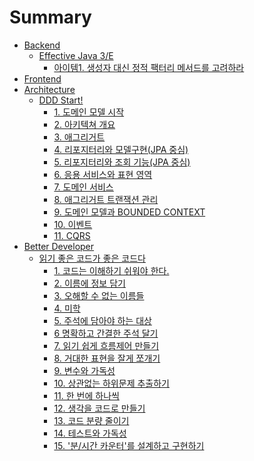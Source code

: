 # Summary

* [Backend](content/backend/index.md) 
    * [Effective Java 3/E](content/backend/effective-java-3e/index.md)
        * [아이템1. 생성자 대신 정적 팩터리 메서드를 고려하라](content/backend/effective-java-3e/item1.md)
* [Frontend](content/frontend/index.md)
* [Architecture](content/architecture/index.md)
    * [DDD Start!](content/architecture/ddd-start!/index.md)
        * [1. 도메인 모델 시작](content/architecture/ddd-start!/1.md)
        * [2. 아키텍쳐 개요](content/architecture/ddd-start!/2.md)
        * [3. 애그리거트](content/architecture/ddd-start!/3.md)
        * [4. 리포지터리와 모델구현(JPA 중심)](content/architecture/ddd-start!/4.md)
        * [5. 리포지터리와 조회 기능(JPA 중심)]()
        * [6. 응용 서비스와 표현 영역]()
        * [7. 도메인 서비스]()
        * [8. 애그리거트 트랜잭션 관리]()
        * [9. 도메인 모델과 BOUNDED CONTEXT]()
        * [10. 이벤트]()
        * [11. CQRS]()
* [Better Developer](content/better-developer/index.md)
    * [읽기 좋은 코드가 좋은 코드다](content/better-developer/the-art-of-readable-code/index.md)
        * [1. 코드는 이해하기 쉬워야 한다.](content/better-developer/the-art-of-readable-code/index.md)
        * [2. 이름에 정보 담기]()
        * [3. 오해할 수 없는 이름들]()
        * [4. 미학]()
        * [5. 주석에 담아야 하는 대상]()
        * [6 명확하고 간결한 주석 달기]()
        * [7. 읽기 쉽게 흐름제어 만들기]()
        * [8. 거대한 표현을 잘게 쪼개기]()
        * [9. 변수와 가독성]()
        * [10. 상관없는 하위문제 추출하기]()
        * [11. 한 번에 하나씩]()
        * [12. 생각을 코드로 만들기]()
        * [13. 코드 분량 줄이기]()
        * [14. 테스트와 가독성]()
        * [15. '분/시간 카운터'를 설계하고 구현하기]()